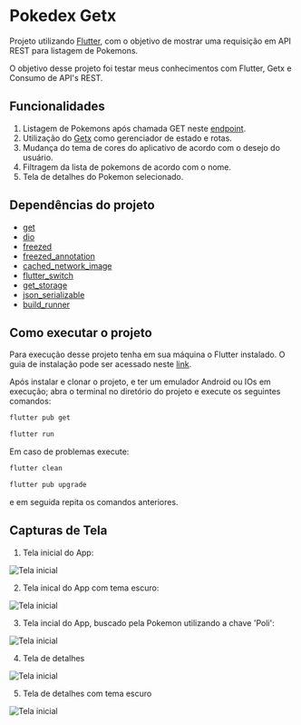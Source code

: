 # Pokedex Getx

Projeto utilizando [Flutter](https://flutter.dev/), com o objetivo de mostrar uma requisição em API REST para listagem de Pokemons.

O objetivo desse projeto foi testar meus conhecimentos com Flutter, Getx e Consumo de API's REST.

## Funcionalidades

1. Listagem de Pokemons após chamada GET neste [endpoint](https://raw.githubusercontent.com/Biuni/PokemonGO-Pokedex/master/pokedex.json).
2. Utilização do [Getx](https://pub.dev/packages/get) como gerenciador de estado e rotas.
3. Mudança do tema de cores do aplicativo de acordo com o desejo do usuário.
4. Filtragem da lista de pokemons de acordo com o nome.
5. Tela de detalhes do Pokemon selecionado.

## Dependências do projeto

* [get](https://pub.dev/packages/get)
* [dio](https://pub.dev/packages/dio)
* [freezed](https://pub.dev/packages/freezed)
* [freezed_annotation](https://pub.dev/packages/freezed_annotation)
* [cached_network_image](https://pub.dev/packages/cached_network_image)
* [flutter_switch](https://pub.dev/packages/flutter_switch)
* [get_storage](https://pub.dev/packages/get_storage)
* [json_serializable](https://pub.dev/packages/json_serializable)
* [build_runner](https://pub.dev/packages/build_runner)

## Como executar o projeto

Para execução desse projeto tenha em sua máquina o Flutter instalado. O guia de instalação pode ser acessado neste [link](https://docs.flutter.dev/get-started/install).

Após instalar e clonar o projeto, e ter um emulador Android ou IOs em execução; abra o terminal no diretório do projeto e execute os seguintes comandos:

```bash
flutter pub get
```

```bash
flutter run
```

Em caso de problemas execute:

```bash
flutter clean
```

```bash
flutter pub upgrade
```

e em seguida repita os comandos anteriores.

## Capturas de Tela

1. Tela inicial do App:

![Tela inicial](doc/home.png)

2. Tela inical do App com tema escuro:

![Tela inicial](doc/homeblack.png)

3. Tela incial do App, buscado pela Pokemon utilizando a chave 'Poli': 

![Tela inicial](doc/filter.png)

4. Tela de detalhes

![Tela inicial](doc/detail.png)

5. Tela de detalhes com tema escuro

![Tela inicial](doc/detailblack.png)